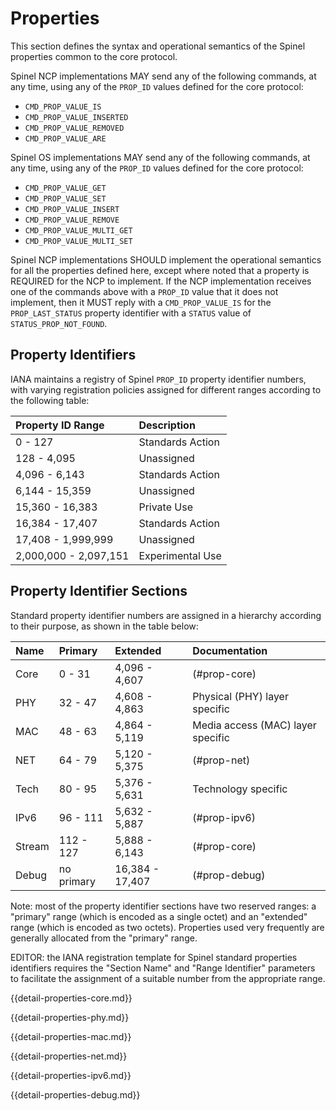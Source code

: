 # Properties

This section defines the syntax and operational semantics of the Spinel properties common to the core protocol.

Spinel NCP implementations MAY send any of the following commands, at any time, using any of the `PROP_ID` values defined for the core protocol:

* `CMD_PROP_VALUE_IS`
* `CMD_PROP_VALUE_INSERTED`
* `CMD_PROP_VALUE_REMOVED`
* `CMD_PROP_VALUE_ARE`

Spinel OS implementations MAY send any of the following commands, at any time, using any of the `PROP_ID` values defined for the core protocol:

* `CMD_PROP_VALUE_GET`
* `CMD_PROP_VALUE_SET`
* `CMD_PROP_VALUE_INSERT`
* `CMD_PROP_VALUE_REMOVE`
* `CMD_PROP_VALUE_MULTI_GET`
* `CMD_PROP_VALUE_MULTI_SET`

Spinel NCP implementations SHOULD implement the operational semantics for all the properties defined here, except where noted that a property is REQUIRED for the NCP to implement. If the NCP implementation receives one of the commands above with a `PROP_ID` value that it does not implement, then it MUST reply with a `CMD_PROP_VALUE_IS` for the `PROP_LAST_STATUS` property identifier with a `STATUS` value of `STATUS_PROP_NOT_FOUND`.

## Property Identifiers

IANA maintains a registry of Spinel `PROP_ID` property identifier numbers, with varying registration policies assigned for different ranges according to the following table:

Property ID Range     | Description
:---------------------|:-----------------
0 - 127               | Standards Action
128 - 4,095           | Unassigned
4,096 - 6,143         | Standards Action
6,144 - 15,359        | Unassigned
15,360 - 16,383       | Private Use
16,384 - 17,407       | Standards Action
17,408 - 1,999,999    | Unassigned
2,000,000 - 2,097,151 | Experimental Use

## Property Identifier Sections

Standard property identifier numbers are assigned in a hierarchy according to their purpose, as shown in the table below:

Name   | Primary    | Extended          | Documentation
:------|:-----------|:------------------|:-------------
Core   | 0 - 31     | 4,096 - 4,607     | (#prop-core)
PHY    | 32 - 47    | 4,608 - 4,863     | Physical (PHY) layer specific
MAC    | 48 - 63    | 4,864 - 5,119     | Media access (MAC) layer specific
NET    | 64 - 79    | 5,120 - 5,375     | (#prop-net)
Tech   | 80 - 95    | 5,376 - 5,631     | Technology specific
IPv6   | 96 - 111   | 5,632 - 5,887     | (#prop-ipv6)
Stream | 112 - 127  | 5,888 - 6,143     | (#prop-core)
Debug  | no primary | 16,384 - 17,407   | (#prop-debug)

Note: most of the property identifier sections have two reserved ranges: a "primary" range (which is encoded as a single octet) and an "extended" range (which is encoded as two octets). Properties used very frequently are generally allocated from the "primary" range.

EDITOR: the IANA registration template for Spinel standard properties identifiers requires the "Section Name" and "Range Identifier" parameters to facilitate the assignment of a suitable number from the appropriate range.

{{detail-properties-core.md}}

{{detail-properties-phy.md}}

{{detail-properties-mac.md}}

{{detail-properties-net.md}}

{{detail-properties-ipv6.md}}

{{detail-properties-debug.md}}
